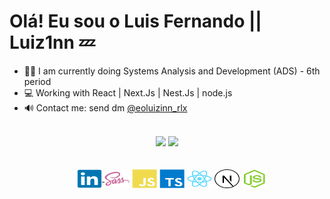 # Olá! Eu sou o Luis Fernando || Luiz1nn 💤

- 👨‍💻 I am currently doing Systems Analysis and Development (ADS) - 6th period
- 💻 Working with React | Next.Js | Nest.Js | node.js
- 🔊 Contact me: send dm [@eoluizinn_rlx](https://www.instagram.com/eoluizinn_rlx/)

<br />

<div align="center">
  <img height="180em" src="https://github-readme-stats.vercel.app/api?username=Luiz1nn&show_icons=true&theme=dark&include_all_commits=true&count_private=true"/>
  <img height="180em" src="https://github-readme-stats.vercel.app/api/top-langs/?username=Luiz1nn&hide_progress=true&theme=dark"/>
</div>

 <br/>

<div align="center" style="display: inline_block"><br>
  <a style="margin-left: 1rem;" href="https://www.linkedin.com/in/luis-fernando-s/" target="_blank">
    <img align="center" alt="Node.Js" height="30" width="40" src="https://raw.githubusercontent.com/devicons/devicon/1119b9f84c0290e0f0b38982099a2bd027a48bf1/icons/linkedin/linkedin-original.svg">
  </a>
  <img align="center" alt="Node.Js" height="30" width="40" src="https://raw.githubusercontent.com/devicons/devicon/master/icons/sass/sass-original.svg">
  <img align="center" alt="Js" height="30" width="40" src="https://raw.githubusercontent.com/devicons/devicon/master/icons/javascript/javascript-plain.svg">
  <img align="center" alt="Ts" height="30" width="40" src="https://raw.githubusercontent.com/devicons/devicon/master/icons/typescript/typescript-plain.svg">
  <img align="center" alt="React" height="30" width="40" src="https://raw.githubusercontent.com/devicons/devicon/master/icons/react/react-original.svg">
  <img align="center" alt="Next.Js" height="30" width="40" src="https://raw.githubusercontent.com/devicons/devicon/master/icons/nextjs/nextjs-line.svg">
  <img align="center" alt="Node.Js" height="30" width="40" src="https://raw.githubusercontent.com/devicons/devicon/master/icons/nodejs/nodejs-original.svg">
</div
